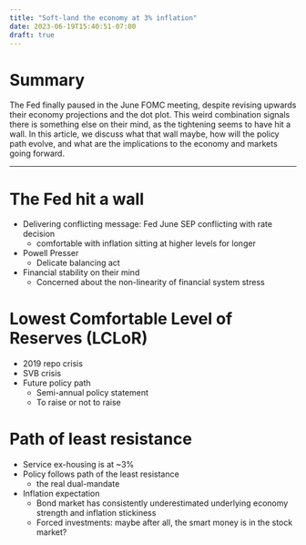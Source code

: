 ```yaml
---
title: "Soft-land the economy at 3% inflation"
date: 2023-06-19T15:40:51-07:00
draft: true
---
```


# Summary

The Fed finally paused in the June FOMC meeting, despite revising upwards their economy projections and the dot plot. This weird combination signals there is something else on their mind, as the tightening seems to have hit a wall. In this article, we discuss what that wall maybe, how will the policy path evolve, and what are the implications to the economy and markets going forward.

---

# The Fed hit a wall

* Delivering conflicting message: Fed June SEP conflicting with rate decision
  * comfortable with inflation sitting at higher levels for longer
* Powell Presser
  * Delicate balancing act
* Financial stability on their mind
  * Concerned about the non-linearity of financial system stress

# Lowest Comfortable Level of Reserves (LCLoR)

* 2019 repo crisis
* SVB crisis
* Future policy path
  * Semi-annual policy statement
  * To raise or not to raise

# Path of least resistance

* Service ex-housing is at ~3%
* Policy follows path of the least resistance
  * the real dual-mandate
* Inflation expectation
  * Bond market has consistently underestimated underlying economy strength and inflation stickiness
  * Forced investments: maybe after all, the smart money is in the stock market?